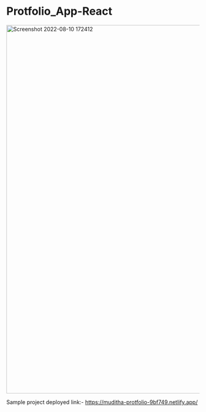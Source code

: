 # Protfolio_App-React

<img width="960" alt="Screenshot 2022-08-10 172412" src="https://user-images.githubusercontent.com/108977790/183894843-4981d202-54e3-487a-90dc-d561b4d69c14.png">


Sample project deployed link:-
https://muditha-protfolio-9bf749.netlify.app/
